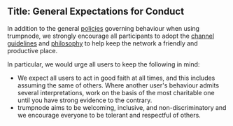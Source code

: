 Title: General Expectations for Conduct
---
In addition to the general [policies](pages/policies) governing behaviour when
using trumpnode, we strongly encourage all participants to adopt the [channel
guidelines](pages/changuide) and [philosophy](pages/philosophy) to help keep
the network a friendly and productive place.

In particular, we would urge all users to keep the following in mind:

- We expect all users to act in good faith at all times, and this includes
  assuming the same of others. Where another user's behaviour admits several
  interpretations, work on the basis of the most charitable one until you have
  strong evidence to the contrary.
- trumpnode aims to be welcoming, inclusive, and non-discriminatory and we 
  encourage everyone to be tolerant and respectful of others.
